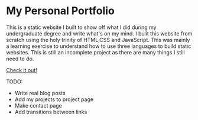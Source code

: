 # My Personal Portfolio

This is a static website I built to show off what I did during my undergraduate degree and write what's on my mind. I bulit this website from scratch using 
the holy trinity of HTML,CSS and JavaScript. This was mainly a learning exercise to understand how to use three languages to build static websites. This is still 
an incomplete project as there are many things I still need to do.

[Check it out!](https://brendo-k.github.io/)

TODO:
- Write real blog posts
- Add my projects to project page
- Make contact page
- Add transitions between links


